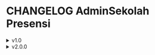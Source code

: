 # CHANGELOG AdminSekolah Presensi

<details>
  <summary> v1.0 </summary>

Fitur : 
- Absen Datang & Pulang
  - Maps satu lokasi
  - Selfie
  - Batas waktu 20 detik
- Perizinan
  - Cuti
  - Sakit
  - Keperluan Lain
  - Range tanggal
- Laporan Presensi per-Bulan
  - Hadir : /hari
  - Izin & Cuti : /hari
  - Alpha : /hari
  - Terlambat : /jam 
  - Persentase dalam Se-Bulan
- Laporan Presensi per-Tahun
  - Hadir : /hari
  - Izin & Cuti : /hari
  - Alpha : /hari
  - Terlambat : /jam 
  - Persentase dalam Se-Tahun

04/10/2022
</details>

<details>
  <summary> v2.0.0 </summary>

Fitur :
- Absen Datang & Pulang
  - Maps banyak lokasi
  - Selfie
  - Batas waktu 60 detik
- Perizinan
  - Izin
  - Sakit
  - Lain-lain
  - Range tanggal
  - Upload file
- Laporan Presensi per-Bulan
  - Hadir : /hari
  - Ijin : /hari
  - Sakit : /hari
  - Lain-lain : /hari
  - Terlambat : /hari
  - Persentase dalam Se-Bulan
- Laporan Presensi per-Tahun
  - Hadir : /hari
  - Ijin : /hari
  - Sakit : /hari
  - Lain-lain : /hari
  - Terlambat : /hari
  - Persentase dalam Se-Tahun
- Jadwal Pelajaran
- Jurnal Mengajar
  - Laporan Jurnal Mengajar
  - Input Jurnal Mengajar dan Presensi Siswa

Apa yang berubah :
- Data Real Time (Contoh: Jika Admin melakukan LOCK/UNLOCK si User tidak perlu logout)
- Halaman Login menjadi satu (Kode Sekolah, NIP, Password)
- Terdapat Informasi / Keterangan jika gagal melakukan Absensi atau Perizinan
- Presensi hanya bisa Satu kali (Ketika sudah Absensi tidak bisa melakukan Perizinan, begitu juga sebaliknya)
- Pilihan Bulan urut dari Januari - Desember
- Menambahkan & memperbaiki keterangan (Hadir, Ijin, Sakit, Lain-lain, Terlambat) dan menghapus (Izin & Cuti) di Laporan Presensi
- Menambahkan Server NTP untuk mendapatkan waktu sekarang
- Menambahkan session Login
- Menambahkan upload file di fitur Perizinan
- Menambahkan fitur Jadwal Pelajaran
- Menambahkan fitur Jurnal Mengajar
- Menambahkan informasi Nama Perangkat & Versi Android
- Menonaktifkan tanggal yang sudah lewat di fitur Perizinan
- reDesign tampilan Profil

08/02/2023
</details>
